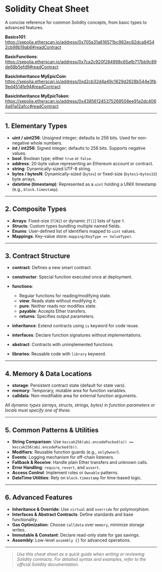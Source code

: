 # Solidity Cheat Sheet

A concise reference for common Solidity concepts, from basic types to advanced features.

**Basics101**: https://sepolia.etherscan.io/address/0x705a31a616571bc982ec82dca84542cb98b19ab6#readContract

**BasicFunctions**: https://sepolia.etherscan.io/address/0x7ca2c920f284998c65afb717bb9c89de68b5efd9#readContract

**BasicInheritance MyEpicCoin**: https://sepolia.etherscan.io/address/0xd2cb32d4a49c1629d2628b544e3fb9ed4514fe94#readContract

**BasicInheritance MyEpicToken**: https://sepolia.etherscan.io/address/0x438561245375269508ee91a2dc4064a61a12afcc#readContract

---

## 1. Elementary Types

* **uint / uint256**: Unsigned integer; defaults to 256 bits. Used for non-negative whole numbers.
* **int / int256**: Signed integer; defaults to 256 bits. Supports negative values.
* **bool**: Boolean type; either `true` or `false`.
* **address**: 20-byte value representing an Ethereum account or contract.
* **string**: Dynamically-sized UTF-8 string.
* **bytes / bytesN**: Dynamically-sized (`bytes`) or fixed-size (`bytes1`–`bytes32`) byte arrays.
* **datetime (timestamp)**: Represented as a `uint` holding a UNIX timestamp (e.g., `block.timestamp`).

---

## 2. Composite Types

* **Arrays**: Fixed-size (`T[N]`) or dynamic (`T[]`) lists of type `T`.
* **Structs**: Custom types bundling multiple named fields.
* **Enums**: User-defined list of identifiers mapped to `uint` values.
* **Mappings**: Key-value store: `mapping(KeyType => ValueType)`.

---

## 3. Contract Structure

* **contract**: Defines a new smart contract.
* **constructor**: Special function executed once at deployment.
* **functions**:

  * Regular functions for reading/modifying state.
  * **view**: Reads state without modifying it.
  * **pure**: Neither reads nor modifies state.
  * **payable**: Accepts Ether transfers.
  * **returns**: Specifies output parameters.
* **inheritance**: Extend contracts using `is` keyword for code reuse.
* **interfaces**: Declare function signatures without implementations.
* **abstract**: Contracts with unimplemented functions.
* **libraries**: Reusable code with `library` keyword.

---

## 4. Memory & Data Locations

* **storage**: Persistent contract state (default for state vars).
* **memory**: Temporary, mutable area for function variables.
* **calldata**: Non-modifiable area for external function arguments.

*All dynamic types (arrays, structs, strings, bytes) in function parameters or locals must specify one of these.*

---

## 5. Common Patterns & Utilities

* **String Comparison**: Use `keccak256(abi.encodePacked(a)) == keccak256(abi.encodePacked(b))`.
* **Modifiers**: Reusable function guards (e.g., `onlyOwner`).
* **Events**: Logging mechanism for off-chain listeners.
* **Fallback & Receive**: Handle plain Ether transfers and unknown calls.
* **Error Handling**: `require`, `revert`, and `assert`.
* **Access Control**: Implement roles or `Ownable` patterns.
* **DateTime Utilities**: Rely on `block.timestamp` for time-based logic.

---

## 6. Advanced Features

* **Inheritance & Override**: Use `virtual` and `override` for polymorphism.
* **Interfaces & Abstract Contracts**: Define standards and base functionality.
* **Gas Optimization**: Choose `calldata` over `memory`, minimize storage writes.
* **Immutable & Constant**: Declare read-only state for gas savings.
* **Assembly**: Low-level `assembly {}` for advanced operations.

---

> *Use this cheat sheet as a quick guide when writing or reviewing Solidity contracts. For detailed syntax and examples, refer to the official Solidity documentation.*
